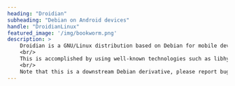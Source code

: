 ```yaml
---
heading: "Droidian"
subheading: "Debian on Android devices"
handle: "DroidianLinux"
featured_image: '/img/bookworm.png'
description: >
    Droidian is a GNU/Linux distribution based on Debian for mobile devices. The goal of Droidian is to be able to run Debian on Android phones. <br />
    <br/>
    This is accomplished by using well-known technologies such as libhybris and <a href="https://halium.org/" target="_blank">Halium</a>. <br />
    <br/>
    Note that this is a downstream Debian derivative, please report bugs and support requests to us, see below for contact details.
---
```

